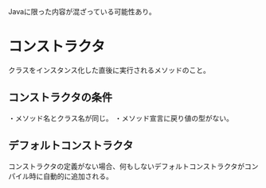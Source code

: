 Javaに限った内容が混ざっている可能性あり。

# コンストラクタ
クラスをインスタンス化した直後に実行されるメソッドのこと。

## コンストラクタの条件
・メソッド名とクラス名が同じ。
・メソッド宣言に戻り値の型がない。

## デフォルトコンストラクタ
コンストラクタの定義がない場合、何もしないデフォルトコンストラクタがコンパイル時に自動的に追加される。
